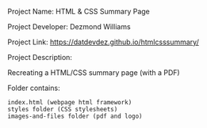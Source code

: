 Project Name: HTML & CSS Summary Page

Project Developer: Dezmond Williams

Project Link: https://datdevdez.github.io/htmlcsssummary/

Project Description:

Recreating a HTML/CSS summary page (with a PDF)

Folder contains:

	index.html (webpage html framework)
	styles folder (CSS stylesheets)
	images-and-files folder (pdf and logo)
